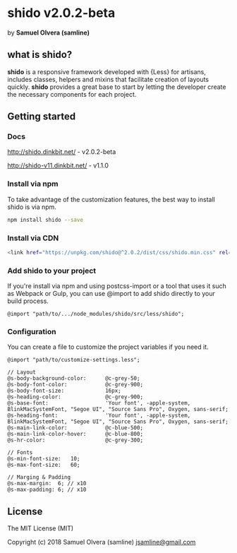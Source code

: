 # shido v2.0.2-beta
by  **Samuel Olvera (samline)**

## what is shido?
**shido** is a responsive framework developed with {Less} for artisans, includes classes, helpers and mixins that facilitate creation of layouts quickly. **shido** provides a great base to start by letting the developer create the necessary components for each project.

## Getting started

### Docs
<http://shido.dinkbit.net/> - v2.0.2-beta

<http://shido-v11.dinkbit.net/> - v1.1.0


### Install via npm
To take advantage of the customization features, the best way to install shido is via npm.

```bash
npm install shido --save
```

### Install via CDN
```bash
<link href="https://unpkg.com/shido@^2.0.2/dist/css/shido.min.css" rel="stylesheet">
```

### Add shido to your project
If you're install via npm and using postcss-import or a tool that uses it such as Webpack or Gulp, you can use @import to add shido directly to your build process.

```less
@import "path/to/.../node_modules/shido/src/less/shido";
```

### Configuration
You can create a file to customize the project variables if you need it.

```less
@import "path/to/customize-settings.less";
```

```less
// Layout
@s-body-background-color:      @c-grey-50;
@s-body-font-color:            @c-grey-900;
@s-body-font-size:             16px;
@s-heading-color:              @c-grey-900;
@s-base-font:                  'Your font', -apple-system, BlinkMacSystemFont, "Segoe UI", "Source Sans Pro", Oxygen, sans-serif;
@s-heading-font:               'Your font', -apple-system, BlinkMacSystemFont, "Segoe UI", "Source Sans Pro", Oxygen, sans-serif;
@s-main-link-color:            @c-blue-500;
@s-main-link-color-hover:      @c-blue-800;
@s-hr-color:                   @c-grey-300;

// Fonts
@s-min-font-size:   10;
@s-max-font-size:   60;

// Marging & Padding
@s-max-margin:  6; // x10
@s-max-padding: 6; // x10

```

## License
The MIT License (MIT)

Copyright (c) 2018 Samuel Olvera (samline) <jsamline@gmail.com>
